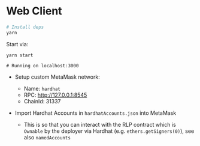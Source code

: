 # Web Client
```bash
# Install deps
yarn
```

Start via:
```
yarn start

# Running on localhost:3000
```

* Setup custom MetaMask network:
	 * Name: `hardhat`
	 * RPC: http://127.0.0.1:8545
	 * ChainId: 31337

* Import Hardhat Accounts in `hardhatAccounts.json` into MetaMask
	 * This is so that you can interact with the RLP contract which is `Ownable` by the deployer via Hardhat (e.g. `ethers.getSigners(0)`), see also `namedAccounts`

